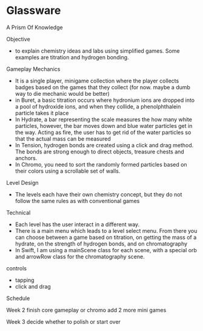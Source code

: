 # Glassware
A Prism Of Knowledge

Objective
* to explain chemistry ideas and labs using simplified games. Some examples are titration and hydrogen bonding.

Gameplay Mechanics
* It is a single player, minigame collection where the player collects badges based on the games that they collect (for now. maybe a dumb way to die mechanic would be better)
* in Buret, a basic titration occurs where hydronium ions are dropped into a pool of hydroxide ions, and when they collide, a phenolphthalein particle takes it place
* In Hydrate, a bar representing the scale measures the how many white particles, however, the bar moves down and blue water particles get in the way. Acting as fire, the user has to get rid of the water particles so that the actual mass can be measured
* In Tension, hydrogen bonds are created using a click and drag method. The bonds are strong enough to direct objects, treasure chests and anchors.
* In Chromo, you need to sort the randomly formed particles based on their colors using a scrollable set of walls.

Level Design
* The levels each have their own chemistry concept, but they do not follow the same rules as with conventional games

Technical
* Each level has the user interact in a different way.
* There is a main menu which leads to a level select menu. From there you can choose between a game based on titration, on getting the mass of a hydrate, on the strength of hydrogen bonds, and on chromatography
* In Swift, I am using a mainScene class for each scene, with a special orb and arrowRow class for the chromatography scene.

controls
* tapping
* click and drag

Schedule

Week 2
finish core gameplay or chromo
add 2 more mini games

Week 3
decide whether to polish or start over


